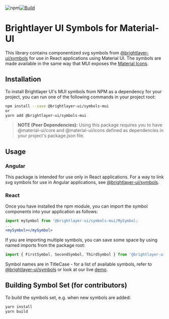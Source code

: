![npm](https://img.shields.io/npm/v/@brightlayer-ui/symbols-mui?label=%40brightlayer-ui/symbols-mui)[![Build](https://github.com/etn-ccis/blui-symbols/actions/workflows/blui-ci.yml/badge.svg?branch=master)](https://github.com/etn-ccis/blui-symbols/actions/workflows/blui-ci.yml)

# Brightlayer UI Symbols for Material-UI

This library contains componentized svg symbols from [@brightlayer-ui/symbols](https://github.com/etn-ccis/blui-symbols) for use in React applications using Material UI. The symbols are made available in the same way that MUI exposes the [Material Icons](https://mui.com/material-ui/icons/#svg-material-icons).

## Installation

To install Brightlayer UI's MUI symbols from NPM as a dependency for your project, you can run one of the following commands in your project root:

```sh
npm install --save @brightlayer-ui/symbols-mui
or
yarn add @brightlayer-ui/symbols-mui
```

> **NOTE (Peer Dependencies):** Using this package requires you to have @material-ui/core and @material-ui/icons defined as dependencies in your project's package.json file.

## Usage

### Angular

This package is intended for use only in React applications. For a way to link svg symbols for use in Angular applications, see [@brightlayer-ui/symbols](https://github.com/etn-ccis/blui-symbols).

### React

Once you have installed the npm module, you can import the symbol components into your application as follows:

```jsx
import mySymbol from '@brightlayer-ui/symbols-mui/MySymbol;
...
<mySymbol></mySymbol>
```

If you are importing multiple symbols, you can save some space by using named imports from the package root:

```jsx
import { FirstSymbol, SecondSymbol, ThirdSymbol } from '@brightlayer-ui/symbols-mui';
```

Symbol names are in TitleCase - for a list of available symbols, refer to [@brightlayer-ui/symbols](https://github.com/etn-ccis/blui-symbols/blob/master/README.md) or look at our live [demo](http://brightlayer-ui.github.io/style/iconography).

## Building Symbol Set (for contributors)

To build the symbols set, e.g. when new symbols are added:

```sh
yarn install
yarn build
```
